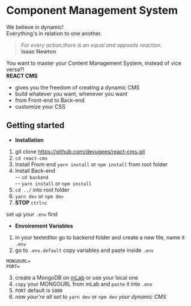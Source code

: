 # Component Management System 

We believe in dynamic!  
Everything's in relation to one another.  


>_For every action,there is an equal and opposite reaction._  
**Isaac Newton**  


You want to master your Content Management System, instead of vice versa?!  
**REACT CMS** 
- gives you the freedom of creating a dynamic CMS
- build whatever you want, whenever you want
- from Front-end to Back-end
- customize your CSS  


## Getting started

- **Installation**
1. git clone https://github.com/devugees/react-cms.git
2. `cd react-cms`
3. Install Front-end `yarn install` or `npm install` from root folder
4. Install Back-end  
-- `cd backend`  
-- `yarn install` or `npm install`
5. `cd ../` into root folder
6. `yarn dev` or `npm dev` 
7. **STOP** `ctrl+c`

set up your `.env` first

- **Envoirement Variables**
1. in your texteditor go to backend folder and create a new file, name it `.env`
2. go to `.env.default` copy variables and paste inside `.env`
```
MONGOURL=
PORT=
```
3. create a MongoDB on [mLab](https://mlab.com/) or use your local one
4. `copy` your MONGOURL from mLab and `paste` it into `.env`
5. `PORT` default is `5000`
6. *now your're all set to* `yarn dev` or `npm dev` *your dynamic CMS*
